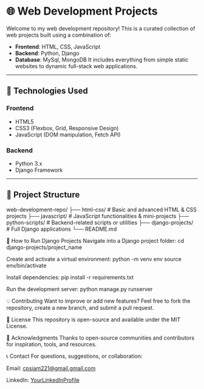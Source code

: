 # 🌐 Web Development Projects

Welcome to my web development repository! This is a curated collection of web projects built using a combination of:

- **Frontend**: HTML, CSS, JavaScript  
- **Backend**: Python, Django
- **Database**: MySql, MongoDB
It includes everything from simple static websites to dynamic full-stack web applications.

---

## 🧰 Technologies Used

### Frontend
- HTML5
- CSS3 (Flexbox, Grid, Responsive Design)
- JavaScript (DOM manipulation, Fetch API)

### Backend
- Python 3.x
- Django Framework

---

## 📁 Project Structure

web-development-repo/
├── html-css/           # Basic and advanced HTML & CSS projects
├── javascript/         # JavaScript functionalities & mini-projects
├── python-scripts/     # Backend-related scripts or utilities
├── django-projects/    # Full Django applications
└── README.md

🚀 How to Run
Django Projects
Navigate into a Django project folder:
cd django-projects/project_name

Create and activate a virtual environment:
python -m venv env
source env/bin/activate

Install dependencies:
pip install -r requirements.txt

Run the development server:
python manage.py runserver

💡 Contributing
Want to improve or add new features? Feel free to fork the repository, create a new branch, and submit a pull request.

📜 License
This repository is open-source and available under the MIT License.

🙌 Acknowledgments
Thanks to open-source communities and contributors for inspiration, tools, and resources.

📞 Contact
For questions, suggestions, or collaboration:

Email: cpsiam221@gmail.gmail.com

LinkedIn: [YourLinkedInProfile](https://www.linkedin.com/in/siam-hossain-33305a25b/)
